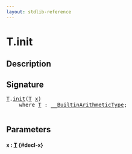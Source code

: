 ```yaml
---
layout: stdlib-reference
---
```


# T\.init

## Description





## Signature 

<pre>
<a href="/stdlib-reference/types/t-0/index#typeparam-T" class="code_type">T</a>.<a href="/stdlib-reference/types/t-0/init">init</a>(<a href="/stdlib-reference/types/t-0/index#typeparam-T" class="code_type">T</a> <a href="/stdlib-reference/types/t-0/init#decl-x" class="code_param">x</a>)
    <span class='code_keyword'>where</span> <a href="/stdlib-reference/types/t-0/index#typeparam-T" class="code_type">T</a> : <a href="/stdlib-reference/interfaces/0_builtinarithmetictype-029j/index" class="code_type">__BuiltinArithmeticType</a>;

</pre>

## Parameters

#### x  : [T](/stdlib-reference/types/t-0/index#typeparam-T) {#decl-x}

